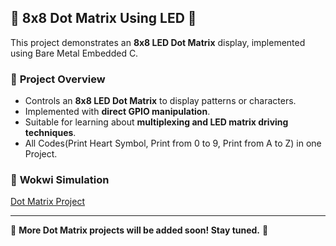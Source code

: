 ## 📌 **8x8 Dot Matrix Using LED** 🚀

This project demonstrates an **8x8 LED Dot Matrix** display, implemented using Bare Metal Embedded C.

### 🔹 **Project Overview**
- Controls an **8x8 LED Dot Matrix** to display patterns or characters.
- Implemented with **direct GPIO manipulation**.
- Suitable for learning about **multiplexing and LED matrix driving techniques**.
- All Codes(Print Heart Symbol, Print from 0 to 9, Print from A to Z) in one Project.

### 🔗 **Wokwi Simulation**
[Dot Matrix Project](https://wokwi.com/projects/425320103659800577)

---
📢 **More Dot Matrix projects will be added soon! Stay tuned.** 🚀


